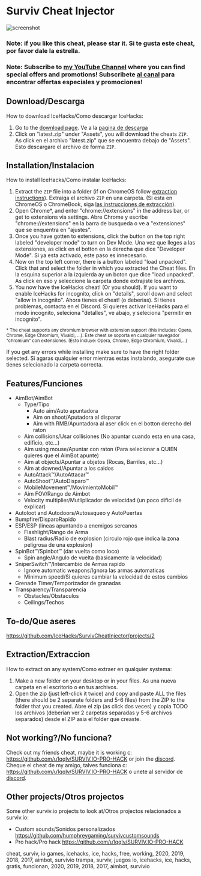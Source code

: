 # Surviv Cheat Injector
![screenshot](https://media.discordapp.net/attachments/658048925592453136/659453524618379329/unknown.png?width=804&height=453)
### Note: if you like this cheat, please star it. Si te gusta este cheat, por favor dale la estrella.
### Note: Subscribe to [my YouTube Channel](https://www.youtube.com/c/IceHacks) where you can find special offers and promotions! Subscribete [al canal](https://www.youtube.com/c/IceHacks) para encontrar offertas especiales y promociones!
## Download/Descarga
How to download IceHacks/Como descargar IceHacks:

1. Go to the [download page](https://github.com/IceHacks/SurvivCheatInjector/releases/latest). Ve a la [pagina de descarga](https://github.com/IceHacks/SurvivCheatInjector/releases/latest)
2. Click on "latest.zip" under "Assets", you will download the cheats `ZIP`. As click en el archivo "latest.zip" que se encuentra debajo de "Assets". Esto descargare el archivo de forma `ZIP`.

## Installation/Instalacion
How to install IceHacks/Como instalar IceHacks:

1. Extract the `ZIP` file into a folder (if on ChromeOS follow [extraction instructions](#extraction)). Extraiga el archivo `ZIP` en una carpeta. (Si esta en ChromeOS o ChromeBook, siga [las instrucciones de extracción](#extraction)).
2. Open Chrome*, and enter "chrome://extensions" in the address bar, or get to extensions via settings. Abre Chrome y escribe "chrome://extensions" en la barra de busqueda o ve a "extensiones" que se enquentra en "ajustes".
3. Once you have gotten to extensions, click the button on the top right labeled "developer mode" to turn on Dev Mode. Una vez que lleges a las extensiones, as click en el botton en la derecha que dice "Developer Mode". Si ya esta activado, este paso es innecesario.
4. Now on the top left corner, there is a button labeled "load unpacked". Click that and select the folder in which you extracted the Cheat files. En la esquina superior a la izquierda ay un boton que dice "load unpacked". As click en eso y seleccione la carpeta donde extrajiste los archivos.
5. You now have the IceHacks cheat! (Or you should). If you want to enable IceHacks for incognito, click on "details", scroll down and select "allow in incognito". Ahora tienes el cheat! (o deberias). Si tienes problemas, contacta en el Discord. Si quieres activar IceHacks para el modo incognito, seleciona "detalles", ve abajo, y seleciona "permitir en incognito".

<sup>\* The cheat supports any chromium browser with extension support (this includes: Opera, Chrome, Edge Chromium, Vivaldi, ...). Este cheat se soporta en cualquier navegador "chromium" con extensiones. (Esto incluye: Opera, Chrome, Edge Chromium, Vivaldi,...)</sup>

If you get any errors while installing make sure to have the right folder selected. Si agaras qualquier error mientras estas instalando, asegurate que tienes selecionado la carpeta correcta.

## Features/Funciones
- AimBot/AimBot
  - Type/Tipo
    - Auto aim/Auto apuntadora
    - Aim on shoot/Aputadora al disparar
    - Aim with RMB/Apuntadora al aser click en el botton derecho del raton
  - Aim collisions/Usar collisiones (No apuntar cuando esta en una casa, edificio, etc...)
  - Aim using mouse/Apuntar con raton (Para selecionar a QUIEN quieres que el AimBot apunte)
  - Aim at objects/Apuntar a objetos (Rocas, Barriles, etc...)
  - Aim at downed/Apuntar a los caidos
  - AutoAttack™/AutoAttacar™
  - AutoShoot™/AutoDisparo™
  - MobileMovement™/MovimientoMobil™
  - Aim FOV/Rango de Aimbot
  - Velocity multiplier/Mutliplicador de velocidad (un poco dificil de explicar)
- Autoloot and Autodoors/Autosaqueo y AutoPuertas
- Bumpfire/DisparoRapido
- ESP/ESP (lineas apuntando a enemigos sercanos
  - Flashlight/Rango de Arma
  - Blast radius/Radio de explosion (circulo rojo que indica la zona peligrosa de una explosion)
- SpinBot™/Spinbot™ (dar vuelta como loco)
  - Spin angle/Angulo de vuelta (basicamente la velocidad)
- SniperSwitch™/Intercambio de Armas rapido
  - Ignore automatic weapons/Ignora las armas automaticas
  - Minimum speed/Si quieres cambiar la velocidad de estos cambios
- Grenade Timer/Temporizador de granadas
- Transparency/Transparencia
  - Obstacles/Obstaculos
  - Ceilings/Techos
  
## To-do/Que aseres
https://github.com/IceHacks/SurvivCheatInjector/projects/2

## Extraction/Extraccion
How to extract on any system/Como extraer en qualquier systema:

1. Make a new folder on your desktop or in your files. As una nueva carpeta en el escritorio o en tus archivos.
2. Open the zip (just left-click it twice) and copy and paste ALL the files (there should be 2 separate folders and 5-6 files) from the ZIP to the folder that you created. Abre el zip (as click dos veces) y copia TODO los archivos (deberian ver 2 carpetas separadas y 5-6 archivos separados) desde el ZIP asia el folder que creaste.

## Not working?/No funciona?

Check out my friends cheat, maybe it is working c: https://github.com/u1qqlv/SURVIV.IO-PRO-HACK or join the [discord](https://discordapp.com/invite/mvsqsfG). Cheque el cheat de my amigo, talves funciona c: https://github.com/u1qqlv/SURVIV.IO-PRO-HACK o unete al servidor de [discord](https://discordapp.com/invite/mvsqsfG).

## Other projects/Otros projectos

Some other surviv.io projects to look at/Otros projectos relacionados a surviv.io:
- Custom sounds/Sonidos personalizados https://github.com/humphreygaming/survivcustomsounds
- Pro hack/Pro hack https://github.com/u1qqlv/SURVIV.IO-PRO-HACK

cheat, surviv, io games, icehacks, ice, hacks, free, working, 2020, 2019, 2018, 2017, aimbot, survivio
trampa, surviv, juegos io, icehacks, ice, hacks, gratis, funcionan, 2020, 2019, 2018, 2017, aimbot, survivio
